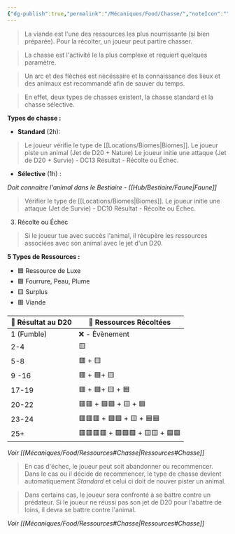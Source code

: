 ```yaml
---
{"dg-publish":true,"permalink":"/Mécaniques/Food/Chasse/","noteIcon":""}
---
```


> La viande est l'une des ressources les plus nourrissante (si bien préparée). Pour la récolter, un joueur peut partire chasser.

> La chasse est l'activité le la plus complexe et requiert quelques paramètre.

> Un arc et des flèches est nécéssaire et la connaissance des lieux et des animaux est recommandé afin de sauver du temps.

> En effet, deux types de chasses existent, la chasse standard et la chasse sélective.


**Types de chasse :**

- **Standard** (2h): 

> Le joueur vérifie le type de [[Locations/Biomes\|Biomes]].
> Le joueur piste un animal (Jet de D20 + Nature)
> Le joueur initie une attaque (Jet de D20 + Survie) - DC13
> Résultat - Récolte ou Échec. 

- **Sélective** (1h) : 

*Doit connaitre l'animal dans le Bestiaire - [[Hub/Bestiaire/Faune\|Faune]]*

> Vérifier le type de [[Locations/Biomes\|Biomes]].
> Le joueur initie une attaque (Jet de Survie) - DC10
> Résultat - Récolte ou Échec.

3. Récolte ou Échec

> Si le joueur tue avec succès l'animal, il récupère les ressources associées avec son animal avec le jet d'un D20. 

**5 Types de Ressources :**

- 🟦 Ressource de Luxe
- 🟩 Fourrure, Peau, Plume
- 🟨 Surplus
- 🟥 Viande

| 🎲 Résultat au D20 | 🏹 Ressources Récoltées         |
| ------------------ | ------------------------------- |
| 1 (Fumble)         | ❌ - Évènement                   |
| 2-4                | 🟨                              |
| 5-8                | 🟥 + 🟨                         |
| 9 -16              | 🟥 + 🟩+ 🟨                     |
| 17-19              | 🟥 + 🟩+ 🟨 + 🟦                |
| 20-22              | 🟥🟥 + 🟩🟩 + 🟨 + 🟦           |
| 23-24              | 🟥🟥🟥 + 🟩🟩 + 🟨 + 🟦🟦       |
| 25+                | 🟥🟥🟥🟥 + 🟩🟩🟩 + 🟨🟨 + 🟦🟦 |

*Voir [[Mécaniques/Food/Ressources#Chasse\|Ressources#Chasse]]*

> En cas d'échec, le joueur peut soit abandonner ou recommencer. Dans le cas ou il décide de recommencer, le type de chasse devient automatiquement *Standard* et celui ci doit de nouver pister un animal.

> Dans certains cas, le joueur sera confronté à se battre contre un prédateur. Si le joueur ne réussi pas son jet de D20 pour l'abattre de loins, il devra se battre contre l'animal.

*Voir [[Mécaniques/Food/Ressources#Chasse\|Ressources#Chasse]]*